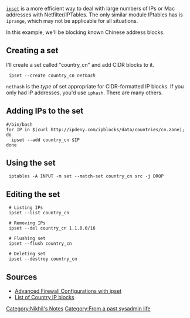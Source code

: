 [`ipset`](http://ipset.netfilter.org/) is a more efficient way to deal
with large numbers of IPs or Mac addresses with Netfilter/IPTables. The
only similar module IPtables has is `iprange`, which may not be
applicable for all situations.

In this example, we'll be blocking known Chinese address blocks.

Creating a set
--------------

I'll create a set called "country\_cn" and add CIDR blocks to it.

` ipset --create country_cn `*`nethash`*

`nethash` is the *type* of set appropriate for CIDR-formatted IP blocks.
If you only had IP addresses, you'd use `iphash`. There are many others.

Adding IPs to the set
---------------------

    #/bin/bash
    for IP in $(curl http://ipdeny.com/ipblocks/data/countries/cn.zone); do
      ipset --add country_cn $IP
    done

Using the set
-------------

` iptables -A INPUT -m set --match-set country_cn src -j DROP `

Editing the set
---------------

` # Listing IPs`  
` ipset --list country_cn`  
` `  
` # Removing IPs`  
` ipset --del country_cn 1.1.0.0/16`  
` `  
` # Flushing set`  
` ipset --flush country_cn`  
` `  
` # Deleting set`  
` ipset --destroy country_cn`

Sources
-------

-   [Advanced Firewall Configurations with
    ipset](http://www.linuxjournal.com/content/advanced-firewall-configurations-ipset?page=0,2)
-   [List of Country IP blocks](http://ipdeny.com/)

[Category:Nikhil's Notes](Category:Nikhil's_Notes "wikilink")
[Category:From a past sysadmin
life](Category:From_a_past_sysadmin_life "wikilink")
